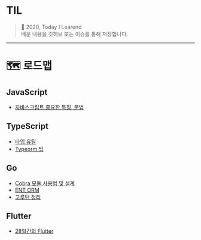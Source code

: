 # TIL
> 🤯 2020, Today I Learend   
배운 내용을 깃허브 또는 이슈를 통해 저장합니다.

---

# 🗺️ 로드맵

## JavaScript
- [자바스크립트 중요한 특징, 문법](https://github.com/cjaewon/TIL/tree/main/c/JavaScript/important.md)

## TypeScript
- [타입 유틸](https://github.com/cjaewon/TIL/tree/main/c/TypeScript/util-types.md)
- [Typeorm 팁](https://github.com/cjaewon/TIL/tree/main/c/TypeScript/typeorm.md)

## Go
- [Cobra 모듈 사용법 및 설계](https://github.com/cjaewon/TIL/tree/main/c/Go/cobra.md)
- [ENT ORM](https://github.com/cjaewon/TIL/tree/main/c/Go/ent.md)
- [고루틴 정리](https://github.com/cjaewon/TIL/tree/main/c/Go/ent.md)

## Flutter
- [28일간의 Flutter](https://github.com/cjaewon/TIL/tree/main/c/Flutter/28days.md)
